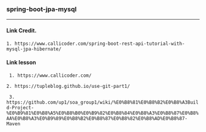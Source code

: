 ### spring-boot-jpa-mysql
---
#### Link Credit.
`1. https://www.callicoder.com/spring-boot-rest-api-tutorial-with-mysql-jpa-hibernate/`

#### Link lesson
` 1. https://www.callicoder.com/`

` 2. https://tupleblog.github.io/use-git-part1/ `

` 3. https://github.com/up1/soa_group1/wiki/%E0%B8%81%E0%B8%B2%E0%B8%A3Build-Project-%E0%B9%81%E0%B8%A5%E0%B8%B0%E0%B9%82%E0%B8%84%E0%B8%A3%E0%B8%87%E0%B8%AA%E0%B8%A3%E0%B9%89%E0%B8%B2%E0%B8%87%E0%B8%82%E0%B8%AD%E0%B8%87-Maven`
